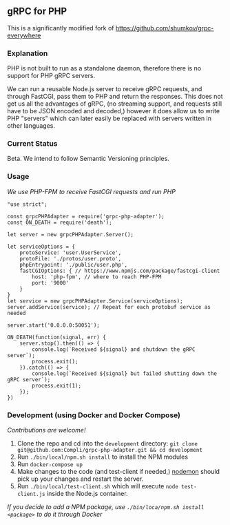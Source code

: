 ## gRPC for PHP

This is a significantly modified fork of https://github.com/shumkov/grpc-everywhere

### Explanation

PHP is not built to run as a standalone daemon, therefore there is no support for PHP gRPC servers.

We can run a reusable Node.js server to receive gRPC requests, and through FastCGI, pass them to PHP and return the responses. This does not get us all the advantages of gRPC, (no streaming support, and requests still have to be JSON encoded and decoded,) however it does allow us to write PHP "servers" which can later easily be replaced with servers written in other languages.

### Current Status

Beta. We intend to follow Semantic Versioning principles.

### Usage

_We use PHP-FPM to receive FastCGI requests and run PHP_

```node
"use strict";

const grpcPHPAdapter = require('grpc-php-adapter');
const ON_DEATH = require('death');

let server = new grpcPHPAdapter.Server();

let serviceOptions = {
    protoService: 'user.UserService',
    protoFile: './protos/user.proto',
    phpEntrypoint: './public/user.php',
    fastCGIOptions: { // https://www.npmjs.com/package/fastcgi-client
        host: 'php-fpm', // where to reach PHP-FPM
        port: '9000'
    }
}
let service = new grpcPHPAdapter.Service(serviceOptions);
server.addService(service); // Repeat for each protobuf service as needed

server.start('0.0.0.0:50051');

ON_DEATH(function(signal, err) {
    server.stop().then(() => {
        console.log(`Received ${signal} and shutdown the gRPC server`);
        process.exit();
    }).catch(() => {
        console.log(`Received ${signal} but failed shutting down the gRPC server`);
        process.exit(1);
    });
})
```



### Development (using Docker and Docker Compose)

_Contributions are welcome!_

1. Clone the repo and cd into the `development` directory: `git clone git@github.com:Compli/grpc-php-adapter.git && cd development`
2. Run `./bin/local/npm.sh install` to install the NPM modules
3. Run `docker-compose up`
4. Make changes to the code (and test-client if needed,) [nodemon](https://www.npmjs.com/package/nodemon) should pick up your changes and restart the server.
5. Run `./bin/local/test-client.sh` which will execute `node test-client.js` inside the Node.js container.

_If you decide to add a NPM package, use `./bin/loca/npm.sh install <package>` to do it through Docker_

